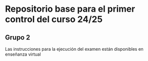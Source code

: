 
# Repositorio base para el primer control del curso 24/25

## Grupo 2

Las instrucciones para la ejecución del examen están disponibles en enseñanza virtual